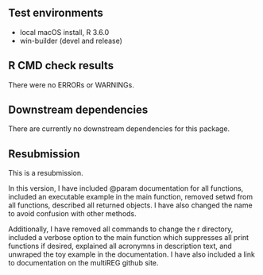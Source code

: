 ## Test environments
* local macOS install, R 3.6.0
* win-builder (devel and release)

## R CMD check results
There were no ERRORs or WARNINGs.

## Downstream dependencies
There are currently no downstream dependencies for this package.

## Resubmission
This is a resubmission.

In this version, I have included @param documentation for all functions, included an executable example in the main function, removed setwd from all functions, described all returned objects. I have also changed the name to avoid confusion with other methods.

Additionally, I have removed all commands to change the r directory, included a verbose option to the main function which suppresses all print functions if desired, explained all acronymns in description text, and unwraped the toy example in the documentation. I have also included a link to documentation on the multiREG github site.